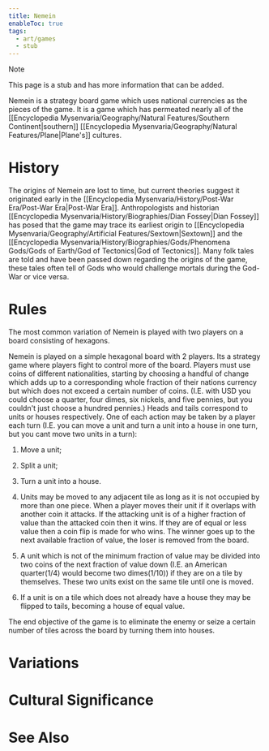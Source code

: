 ```yaml
---
title: Nemein
enableToc: true
tags:
  - art/games
  - stub
---
```


> [!note]
> This page is a stub and has more information that can be added.

Nemein is a strategy board game which uses national currencies as the pieces of the game. It is a game which has permeated nearly all of the [[Encyclopedia Mysenvaria/Geography/Natural Features/Southern Continent|southern]] [[Encyclopedia Mysenvaria/Geography/Natural Features/Plane|Plane's]] cultures.
# History
The origins of Nemein are lost to time, but current theories suggest it originated early in the [[Encyclopedia Mysenvaria/History/Post-War Era/Post-War Era|Post-War Era]]. Anthropologists and historian [[Encyclopedia Mysenvaria/History/Biographies/Dian Fossey|Dian Fossey]] has posed that the game may trace its earliest origin to [[Encyclopedia Mysenvaria/Geography/Artificial Features/Sextown|Sextown]] and the [[Encyclopedia Mysenvaria/History/Biographies/Gods/Phenomena Gods/Gods of Earth/God of Tectonics|God of Tectonics]]. Many folk tales are told and have been passed down regarding the origins of the game, these tales often tell of Gods who would challenge mortals during the God-War or vice versa.


# Rules
The most common variation of Nemein is played with two players on a board consisting of hexagons.

Nemein is played on a simple hexagonal board with 2 players. Its a strategy game where players fight to control more of the board. Players must use coins of different nationalities, starting by choosing a handful of change which adds up to a corresponding whole fraction of their nations currency but which does not exceed a certain number of coins. (I.E. with USD you could choose a quarter, four dimes, six nickels, and five pennies, but you couldn't just choose a hundred pennies.)
  Heads and tails correspond to units or houses respectively. One of each action may be taken by a player each turn (I.E. you can move a unit and turn a unit into a house in one turn, but you cant move two units in a turn):
1. Move a unit;
2. Split a unit;
3. Turn a unit into a house.

1. Units may be moved to any adjacent tile as long as it is not occupied by more than one piece. When a player moves their unit if it overlaps with another coin it attacks. If the attacking unit is of a higher fraction of value than the attacked coin then it wins. If they are of equal or less value then a coin flip is made for who wins. The winner goes up to the next available fraction of value, the loser is removed from the board.

2. A unit which is not of the minimum fraction of value may be divided into two coins of the next fraction of value down (I.E. an American quarter(1/4) would become two dimes(1/10)) if they are on a tile by themselves. These two units exist on the same tile until one is moved.

3. If a unit is on a tile which does not already have a house they may be flipped to tails, becoming a house of equal value.

The end objective of the game is to eliminate the enemy or seize a certain number of tiles across the board by turning them into houses.
# Variations

# Cultural Significance

# See Also
